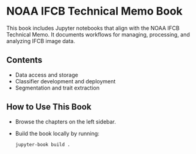 # NOAA IFCB Technical Memo Book

This book includes Jupyter notebooks that align with the NOAA IFCB Technical Memo. It documents workflows for managing, processing, and analyzing IFCB image data.

## Contents

- Data access and storage
- Classifier development and deployment
- Segmentation and trait extraction

## How to Use This Book

- Browse the chapters on the left sidebar.
- Build the book locally by running:

  ```bash
  jupyter-book build .

